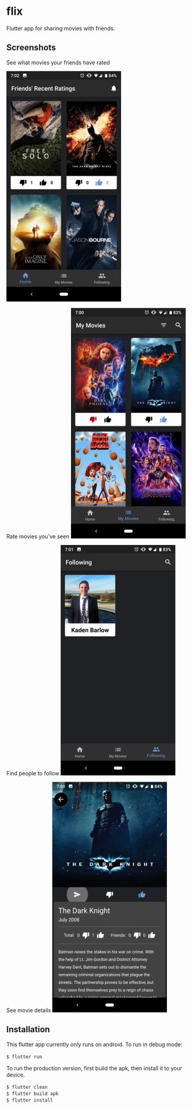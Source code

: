 # flix

Flutter app for sharing movies with friends.

## Screenshots

See what movies your friends have rated

![Friends' Movies](screenshots/friends-movies.jpeg)

Rate movies you've seen
![My Movies](screenshots/my-movies.jpeg)

Find people to follow
![Following](screenshots/following.jpeg)

See movie details
![Movie View](screenshots/movie-view.jpeg)

## Installation

This flutter app currently only runs on android. To run in debug mode:

`$ flutter run`

To run the production version, first build the apk, then install it to your device.

`$ flutter clean` <br/>
`$ flutter build apk` <br/>
`$ flutter install`

